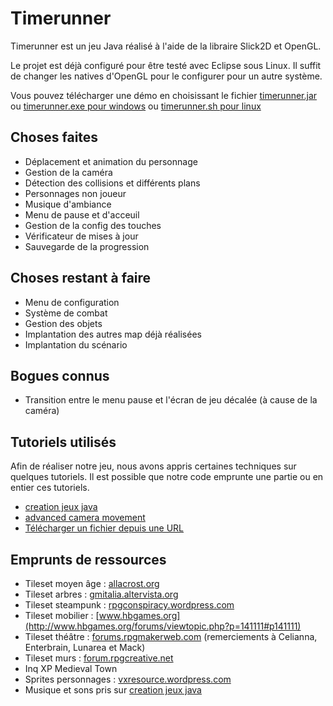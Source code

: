 Timerunner
==========

Timerunner est un jeu Java réalisé à l'aide de la libraire Slick2D et OpenGL.

Le projet est déjà configuré pour être testé avec Eclipse sous Linux. Il suffit de changer les natives d'OpenGL pour le configurer pour un autre système.

Vous pouvez télécharger une démo en choisissant le fichier [timerunner.jar](https://github.com/Claros/Timerunner/blob/master/timerunner.jar?raw=true) ou [timerunner.exe pour windows](https://github.com/Claros/Timerunner/blob/master/timerunner.exe.zip?raw=true) ou [timerunner.sh pour linux](https://github.com/Claros/Timerunner/blob/master/timerunner.sh.tar.bz2?raw=true)

Choses faites
-------------
* Déplacement et animation du personnage
* Gestion de la caméra
* Détection des collisions et différents plans
* Personnages non joueur
* Musique d'ambiance
* Menu de pause et d'acceuil
* Gestion de la config des touches
* Vérificateur de mises à jour
* Sauvegarde de la progression

Choses restant à faire
----------------------
* Menu de configuration
* Système de combat
* Gestion des objets
* Implantation des autres map déjà réalisées
* Implantation du scénario

Bogues connus
-------------
* Transition entre le menu pause et l'écran de jeu décalée (à cause de la caméra)

Tutoriels utilisés
------------------
Afin de réaliser notre jeu, nous avons appris certaines techniques sur quelques tutoriels. Il est possible que notre code emprunte une partie ou en entier ces tutoriels.
* [creation jeux java](http://www.creationjeuxjava.fr/)
* [advanced camera movement](http://shockper.com/blog/tutorials/slick2d-advanced-camera-movement/)
* [Télécharger un fichier depuis une URL](http://respawner.fr/blog/index.php?post/2008/09/07/Telecharger-un-fichier-depuis-une-URL-avec-Java)

Emprunts de ressources
----------------------
* Tileset moyen âge : [allacrost.org](http://www.allacrost.org/forum/viewtopic.php?p=34055#p34055)
* Tileset arbres : [gmitalia.altervista.org](http://gmitalia.altervista.org/gmi_forum/viewtopic.php?p=123499&sid=a59f3246236cd43a2a6015a01c59a618#p123499)
* Tileset steampunk : [rpgconspiracy.wordpress.com](http://rpgconspiracy.wordpress.com/2011/06/23/steampunk-style-tilesets/)
* Tileset mobilier : [www.hbgames.org](http://www.hbgames.org/forums/viewtopic.php?p=141111#p141111)
* Tileset théâtre : [forums.rpgmakerweb.com](http://forums.rpgmakerweb.com/index.php?/topic/22-celiannas-parallax-tiles/?p=125) (remerciements à Celianna, Enterbrain, Lunarea et Mack)
* Tileset murs : [forum.rpgcreative.net](http://forum.rpgcreative.net/viewtopic.php?p=308948&sid=9d3a39f4a43e531e8b0caa71f6e3f969#p308948)
* Inq XP Medieval Town
* Sprites personnages : [vxresource.wordpress.com](http://vxresource.wordpress.com/2010/03/29/o-mai-gaad-its-an-update/)
* Musique et sons pris sur [creation jeux java](http://www.creationjeuxjava.fr/)
